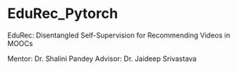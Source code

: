# EduRec_Pytorch
EduRec: Disentangled Self-Supervision for Recommending Videos in MOOCs

Mentor: Dr. Shalini Pandey
Advisor: Dr. Jaideep Srivastava
